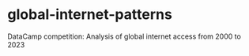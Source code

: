 # global-internet-patterns
DataCamp competition: Analysis of global internet access from 2000 to 2023
